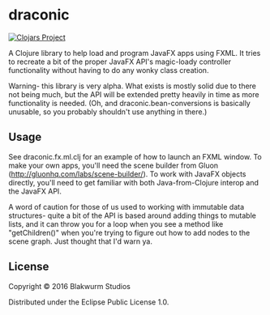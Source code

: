 # draconic

[![Clojars Project](https://img.shields.io/clojars/v/draconic-fx.svg)](https://clojars.org/draconic-fx)

A Clojure library to help load and program JavaFX apps using FXML. It tries to recreate a bit of the proper JavaFX API's magic-loady controller functionality without having to do any wonky class creation.

Warning- this library is very alpha. What exists is mostly solid due to there not being much, but the API will be extended pretty heavily in time as more functionality is needed. (Oh, and draconic.bean-conversions is basically unusable, so you probably shouldn't use anything in there.)

## Usage

See draconic.fx.ml.clj for an example of how to launch an FXML window. To make your own apps, you'll need the scene builder from Gluon  (http://gluonhq.com/labs/scene-builder/). To work with JavaFX objects directly, you'll need to get familiar with both Java-from-Clojure interop and the JavaFX API.

A word of caution for those of us used to working with immutable data structures- quite a bit of the API is based around adding things to mutable lists, and it can throw you for a loop when you see a method like "getChildren()" when you're trying to figure out how to add nodes to the scene graph. Just thought that I'd warn ya.

## License

Copyright © 2016 Blakwurm Studios

Distributed under the Eclipse Public License 1.0.
